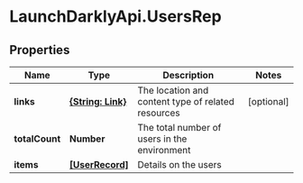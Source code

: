 # LaunchDarklyApi.UsersRep

## Properties

Name | Type | Description | Notes
------------ | ------------- | ------------- | -------------
**links** | [**{String: Link}**](Link.md) | The location and content type of related resources | [optional] 
**totalCount** | **Number** | The total number of users in the environment | 
**items** | [**[UserRecord]**](UserRecord.md) | Details on the users | 



